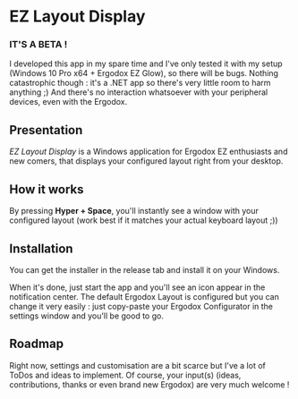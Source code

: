 # EZ Layout Display

### IT'S A BETA !
I developed this app in my spare time and I've only tested it with my setup (Windows 10 Pro x64 + Ergodox EZ Glow), so there will be bugs. Nothing catastrophic though : it's a .NET app so there's very little room to harm anything ;)
And there's no interaction whatsoever with your peripheral devices, even with the Ergodox.

## Presentation
_EZ Layout Display_ is a Windows application for Ergodox EZ enthusiasts and new comers, that displays your configured layout right from your desktop.

## How it works
By pressing **Hyper + Space**, you'll instantly see a window with your configured layout (work best if it matches your actual keyboard layout ;))

## Installation
You can get the installer in the release tab and install it on your Windows.

When it's done, just start the app and you'll see an icon appear in the notification center.
The default Ergodox Layout is configured but you can change it very easily : just copy-paste your Ergodox Configurator in the settings window and you'll be good to go.

## Roadmap 
Right now, settings and customisation are a bit scarce but I've a lot of ToDos and ideas to implement.
Of course, your input(s) (ideas, contributions, thanks or even brand new Ergodox) are very much welcome !
